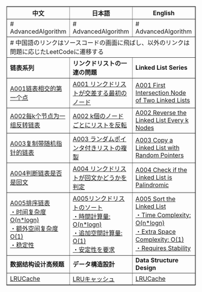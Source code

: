 <table border="1" cellspacing="0" cellpadding="8">
  <thead>
    <tr>
      <th>中文</th>
      <th>日本語</th>
      <th>English</th>
    </tr>
  </thead>
  <tbody>
    <!-- 第一行 -->
    <tr>
      <td># AdvancedAlgorithm</td>
      <td># AdvancedAlgorithm</td>
      <td># AdvancedAlgorithm</td>
    </tr>
    <!-- 占三列的行 -->
    <tr>
      <td colspan="3"># 中国語のリンクはソースコードの画面に飛ばし、以外のリンクは問題に応じたLeetCodeに遷移する</td>
    </tr>
    <!-- 链表系列标题 -->
    <tr>
      <td><strong>链表系列</strong></td>
      <td><strong>リンクドリストの一連の問題</strong></td>
      <td><strong>Linked List Series</strong></td>
    </tr>
    <!-- A001 -->
    <tr>
      <td>
        <a href="https://github.com/Gxondi/Algorithm/blob/main/AdvancedAlgorithm/src/main/java/A003%E9%93%BE%E8%A1%A8%E6%8E%92%E9%98%9F%E7%B3%BB%E5%88%97/A001%E9%93%BE%E8%A1%A8%E7%9B%B8%E4%BA%A4%E7%9A%84%E7%AC%AC%E4%B8%80%E4%B8%AA%E7%82%B9/IntersectionOfTwoLinkedList.java">
          A001链表相交的第一个点
        </a>
      </td>
      <td>
        <a href="https://leetcode.com/problems/intersection-of-two-linked-lists/description/">
          A001 リンクドリストが交差する最初のノード
        </a>
      </td>
      <td>
        <a href="https://leetcode.com/problems/intersection-of-two-linked-lists/description/">
          A001 First Intersection Node of Two Linked Lists
        </a>
      </td>
    </tr>
    <!-- A002 -->
    <tr>
      <td>
        <a href="https://github.com/Gxondi/Algorithm/blob/main/AdvancedAlgorithm/src/main/java/A003%E9%93%BE%E8%A1%A8%E6%8E%92%E9%98%9F%E7%B3%BB%E5%88%97/A002%E6%AF%8Fk%E4%B8%AA%E8%8A%82%E7%82%B9%E4%B8%BA%E4%B8%80%E7%BB%84%E5%8F%8D%E8%BD%AC%E9%93%BE%E8%A1%A8/ReverseNodeInKGroup.java">
          A002每k个节点为一组反转链表
        </a>
      </td>
      <td>
        <a href="https://leetcode.com/problems/reverse-nodes-in-k-group/description/">
          A002 k個のノードごとにリストを反転
        </a>
      </td>
      <td>
        <a href="https://leetcode.com/problems/reverse-nodes-in-k-group/description/">
          A002 Reverse the Linked List Every k Nodes
        </a>
      </td>
    </tr>
    <!-- A003 -->
    <tr>
      <td>
        <a href="https://github.com/Gxondi/Algorithm/blob/main/AdvancedAlgorithm/src/main/java/A003%E9%93%BE%E8%A1%A8%E6%8E%92%E9%98%9F%E7%B3%BB%E5%88%97/A003%E5%A4%8D%E5%88%B6%E5%B8%A6%E9%9A%8F%E6%9C%BA%E6%8C%87%E9%92%88%E7%9A%84%E9%93%BE%E8%A1%A8/CopyListWithRandomPointer.java">
          A003复制带随机指针的链表
        </a>
      </td>
      <td>
        <a href="https://leetcode.com/problems/copy-list-with-random-pointer/description/">
          A003 ランダムポインタ付きリストの複製
        </a>
      </td>
      <td>
        <a href="https://leetcode.com/problems/copy-list-with-random-pointer/description/">
          A003 Copy a Linked List with Random Pointers
        </a>
      </td>
    </tr>
    <!-- A004 -->
    <tr>
      <td>
        <a href="https://github.com/Gxondi/Algorithm/blob/main/AdvancedAlgorithm/src/main/java/A003%E9%93%BE%E8%A1%A8%E6%8E%92%E9%98%9F%E7%B3%BB%E5%88%97/A004%E5%88%A4%E6%96%AD%E9%93%BE%E8%A1%A8%E6%98%AF%E5%90%A6%E6%98%AF%E5%9B%9E%E6%96%87/PalindromeLinkedList.java">
          A004判断链表是否是回文
        </a>
      </td>
      <td>
        <a href="https://leetcode.com/problems/palindrome-linked-list/description/">
          A004 リンクドリストが回文かどうかを判定
        </a>
      </td>
      <td>
        <a href="https://leetcode.com/problems/palindrome-linked-list/description/">
          A004 Check if the Linked List is Palindromic
        </a>
      </td>
    </tr>
    <!-- A005 -->
    <tr>
      <td>
        <a href="https://github.com/Gxondi/Algorithm/blob/main/AdvancedAlgorithm/src/main/java/A003%E9%93%BE%E8%A1%A8%E6%8E%92%E9%98%9F%E7%B3%BB%E5%88%97/A005%E9%93%BE%E8%A1%A8%E6%8E%92%E5%BA%8F/SortList.java">
          A005排序链表 <br>
          ・时间复杂度O(n*logn)<br>
          ・额外空间复杂度O(1)<br>
          ・稳定性
        </a>
      </td>
      <td>
        <a href="https://leetcode.com/problems/sort-list/description/">
          A005リンクドリストのソート<br>
          ・時間計算量: O(n*logn)<br>
          ・追加空間計算量: O(1)<br>
          ・安定性を要求
        </a>
      </td>
      <td>
        <a href="https://leetcode.com/problems/sort-list/description/">
          A005 Sort the Linked List<br>
          ・Time Complexity: O(n*logn)<br>
          ・Extra Space Complexity: O(1)<br>
          ・Requires Stability
        </a>
      </td>
    </tr>
    <!-- 数据结构设计高频题 -->
    <tr>
      <td><strong>数据结构设计高频题</strong></td>
      <td><strong>データ構造設計</strong></td>
      <td><strong>Data Structure Design</strong></td>
    </tr>
    <tr>
      <td>
        <a href="https://github.com/Gxondi/Algorithm/blob/main/AdvancedAlgorithm/src/main/java/A004%E6%95%B0%E6%8D%AE%E7%BB%93%E6%9E%84%E7%B3%BB%E5%88%97/LRUCache.java">
          LRUCache <br>
        </a>
      </td>
      <td>
        <a href="https://leetcode.com/problems/lru-cache/">
          LRUキャッシュ<br>
        </a>
      </td>
      <td>
        <a href="https://leetcode.com/problems/lru-cache/">
          LRUCache<br>
        </a>
      </td>
    </tr>
  </tbody>
</table>

